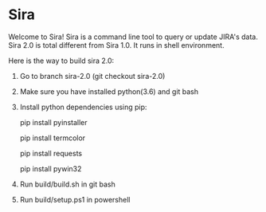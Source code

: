 # Sira
Welcome to Sira! 
Sira is a command line tool to query or update JIRA's data. 
Sira 2.0 is total different from Sira 1.0. It runs in shell environment.

Here is the way to build sira 2.0:
  1. Go to branch sira-2.0 (git checkout sira-2.0)
  2. Make sure you have installed python(3.6) and git bash
  3. Install python dependencies using pip:
  
      pip install pyinstaller
      
      pip install termcolor
      
      pip install requests
      
      pip install pywin32
      
  4. Run build/build.sh in git bash
  5. Run build/setup.ps1 in powershell

